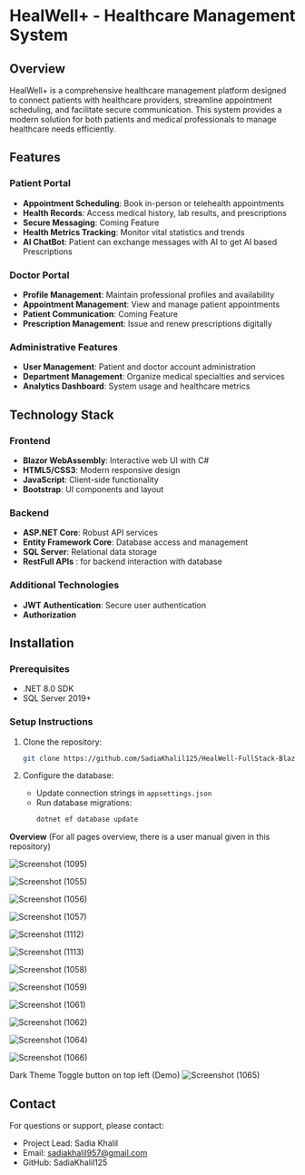 # HealWell+ - Healthcare Management System

## Overview

HealWell+ is a comprehensive healthcare management platform designed to connect patients with healthcare providers, streamline appointment scheduling, and facilitate secure communication. This system provides a modern solution for both patients and medical professionals to manage healthcare needs efficiently.

## Features

### Patient Portal
- **Appointment Scheduling**: Book in-person or telehealth appointments
- **Health Records**: Access medical history, lab results, and prescriptions
- **Secure Messaging**: Coming Feature
- **Health Metrics Tracking**: Monitor vital statistics and trends
- **AI ChatBot**: Patient can exchange messages with AI to get AI based Prescriptions

### Doctor Portal
- **Profile Management**: Maintain professional profiles and availability
- **Appointment Management**: View and manage patient appointments
- **Patient Communication**: Coming Feature
- **Prescription Management**: Issue and renew prescriptions digitally

### Administrative Features
- **User Management**: Patient and doctor account administration
- **Department Management**: Organize medical specialties and services
- **Analytics Dashboard**: System usage and healthcare metrics

## Technology Stack

### Frontend
- **Blazor WebAssembly**: Interactive web UI with C#
- **HTML5/CSS3**: Modern responsive design
- **JavaScript**: Client-side functionality
- **Bootstrap**: UI components and layout

### Backend
- **ASP.NET Core**: Robust API services
- **Entity Framework Core**: Database access and management
- **SQL Server**: Relational data storage
- **RestFull APIs** : for backend interaction with database

### Additional Technologies
- **JWT Authentication**: Secure user authentication
- **Authorization**

## Installation

### Prerequisites
- .NET 8.0 SDK
- SQL Server 2019+

### Setup Instructions

1. Clone the repository:
   ```bash
   git clone https://github.com/SadiaKhalil125/HealWell-FullStack-Blazor-Restful-APIs.git
   ```

2. Configure the database:
   - Update connection strings in `appsettings.json`
   - Run database migrations:
     ```bash
     dotnet ef database update
     ```
**Overview**
(For all pages overview, there is a user manual given in this repository)

![Screenshot (1095)](https://github.com/user-attachments/assets/7b1b64d8-97db-43b4-9b7d-ab2bf87000a7)

![Screenshot (1055)](https://github.com/user-attachments/assets/05d9585a-e1d4-4bd0-b43d-abf1612a670f)

![Screenshot (1056)](https://github.com/user-attachments/assets/ca17d9d7-8167-4d25-a879-9f906d2c31e9)

![Screenshot (1057)](https://github.com/user-attachments/assets/8b1b04a4-ac60-4c18-92cd-f16ad07e6e4c)

![Screenshot (1112)](https://github.com/user-attachments/assets/71e43727-41db-4506-8f14-0babd1f2a654)

![Screenshot (1113)](https://github.com/user-attachments/assets/fe26d0fb-1ae2-40b1-a11c-33eaae839b2a)

![Screenshot (1058)](https://github.com/user-attachments/assets/b19d87a6-69a6-4ecb-b76e-728c20256001)

![Screenshot (1059)](https://github.com/user-attachments/assets/61f4dbc5-1347-4490-9f40-49f9497048bd)

![Screenshot (1061)](https://github.com/user-attachments/assets/c1451d7b-ea4a-4a92-85bc-86c9e2b7e4d1)

![Screenshot (1062)](https://github.com/user-attachments/assets/48ae1f97-24c4-42e3-b26e-f44f358720cb)

![Screenshot (1064)](https://github.com/user-attachments/assets/a33189c9-985e-495c-bc68-ae82289ede6f)

![Screenshot (1066)](https://github.com/user-attachments/assets/c311fb84-bbed-4acf-b59d-d260f118c810)

Dark Theme Toggle button on top left 
(Demo)
![Screenshot (1065)](https://github.com/user-attachments/assets/baabd9b9-dc84-4794-a511-1c181f9a3c86)

## Contact 


For questions or support, please contact:
- Project Lead: Sadia Khalil
- Email: sadiakhalil957@gmail.com
- GitHub: SadiaKhalil125
